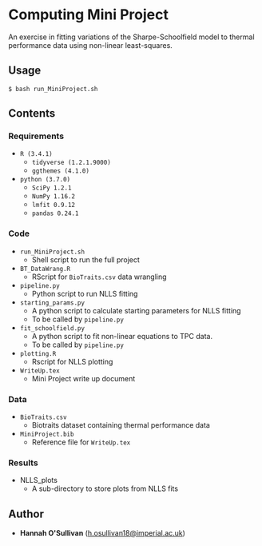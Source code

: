 # Computing Mini Project

An exercise in fitting variations of the Sharpe-Schoolfield model to thermal performance data using non-linear least-squares.

## Usage
```
$ bash run_MiniProject.sh
```

## Contents

### Requirements

* `R (3.4.1)`
    * `tidyverse (1.2.1.9000)`
    * `ggthemes (4.1.0)`    
* `python (3.7.0)`
    * `SciPy 1.2.1`
    * `NumPy 1.16.2`
    * `lmfit 0.9.12`
    * `pandas 0.24.1`

### Code
* `run_MiniProject.sh`
    * Shell script to run the full project
* `BT_DataWrang.R`
    * RScript for `BioTraits.csv` data wrangling
* `pipeline.py`
    * Python script to run NLLS fitting
* `starting_params.py`
    * A python script to calculate starting parameters for NLLS fitting
    * To be called by `pipeline.py`
* `fit_schoolfield.py`
    * A python script to fit non-linear equations to TPC data.
    * To be called by `pipeline.py`
* `plotting.R`
    * Rscript for NLLS plotting
* `WriteUp.tex`
    * Mini Project write up document

### Data
* `BioTraits.csv`
    * Biotraits dataset containing thermal performance data
* `MiniProject.bib`
    * Reference file for `WriteUp.tex`

### Results
* NLLS_plots
    * A sub-directory to store plots from NLLS fits

## Author
* **Hannah O'Sullivan** (h.osullivan18@imperial.ac.uk)
